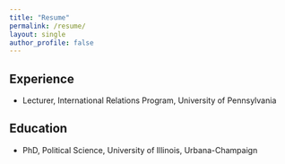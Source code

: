 ```yaml
---
title: "Resume"
permalink: /resume/
layout: single
author_profile: false
---
```


## Experience

- Lecturer, International Relations Program, University of Pennsylvania

## Education

- PhD, Political Science, University of Illinois, Urbana-Champaign